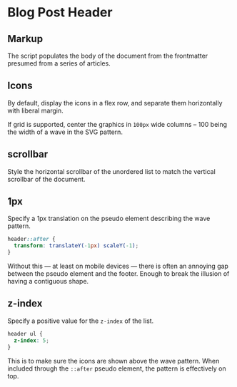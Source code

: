 # Blog Post Header

## Markup

The script populates the body of the document from the frontmatter presumed from a series of articles.

## Icons

By default, display the icons in a flex row, and separate them horizontally with liberal margin.

If grid is supported, center the graphics in `100px` wide columns – 100 being the width of a wave in the SVG pattern.

## scrollbar

Style the horizontal scrollbar of the unordered list to match the vertical scrollbar of the document.

## 1px

Specify a 1px translation on the pseudo element describing the wave pattern.

```css
header::after {
  transform: translateY(-1px) scaleY(-1);
}
```

Without this — at least on mobile devices — there is often an annoying gap between the pseudo element and the footer. Enough to break the illusion of having a contiguous shape.

## z-index

Specify a positive value for the `z-index` of the list.

```css
header ul {
  z-index: 5;
}
```

This is to make sure the icons are shown above the wave pattern. When included through the `::after` pseudo element, the pattern is effectively on top.

